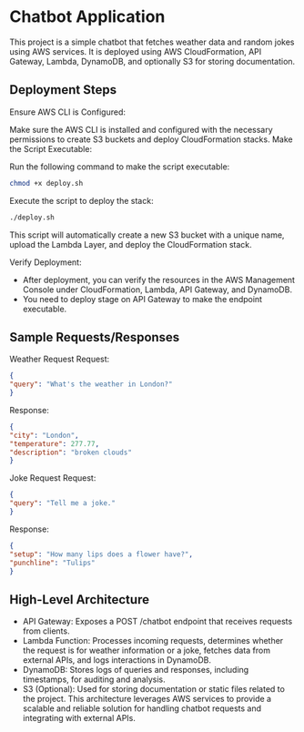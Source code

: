 # Chatbot Application
This project is a simple chatbot that fetches weather data and random jokes using AWS services. It is deployed using AWS CloudFormation, API Gateway, Lambda, DynamoDB, and optionally S3 for storing documentation.

## Deployment Steps
Ensure AWS CLI is Configured:

Make sure the AWS CLI is installed and configured with the necessary permissions to create S3 buckets and deploy CloudFormation stacks.
Make the Script Executable:

Run the following command to make the script executable:
   ```bash
chmod +x deploy.sh
   ```
Execute the script to deploy the stack:
   ```bash
./deploy.sh
   ```
This script will automatically create a new S3 bucket with a unique name, upload the Lambda Layer, and deploy the CloudFormation stack.

Verify Deployment:
- After deployment, you can verify the resources in the AWS Management Console under CloudFormation, Lambda, API Gateway, and DynamoDB.
- You need to deploy stage on API Gateway to make the endpoint executable.

## Sample Requests/Responses
Weather Request
Request:
   ```json
{
   "query": "What's the weather in London?"
}
   ```
Response:
   ```json
{
   "city": "London",
   "temperature": 277.77,
   "description": "broken clouds"
}
   ```
Joke Request
Request:
   ```json
{
   "query": "Tell me a joke."
}
   ```
Response:
   ```json
{
   "setup": "How many lips does a flower have?",
   "punchline": "Tulips"
}
   ```

## High-Level Architecture
- API Gateway: Exposes a POST /chatbot endpoint that receives requests from clients.
- Lambda Function: Processes incoming requests, determines whether the request is for weather information or a joke, fetches data from external APIs, and logs interactions in DynamoDB.
- DynamoDB: Stores logs of queries and responses, including timestamps, for auditing and analysis.
- S3 (Optional): Used for storing documentation or static files related to the project.
This architecture leverages AWS services to provide a scalable and reliable solution for handling chatbot requests and integrating with external APIs.